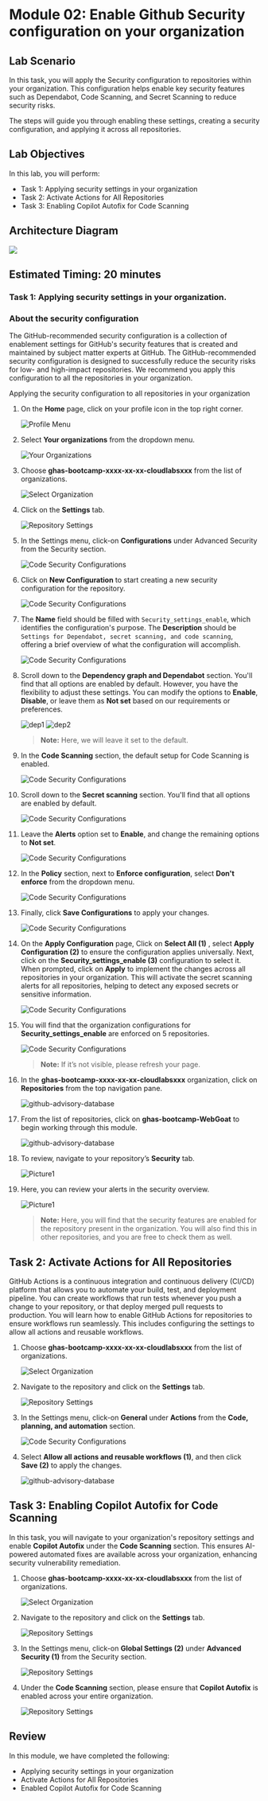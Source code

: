 # Module 02: Enable Github Security configuration on your organization

## Lab Scenario

In this task, you will apply the Security configuration to repositories within your organization. This configuration helps enable key security features such as Dependabot, Code Scanning, and Secret Scanning to reduce security risks.

The steps will guide you through enabling these settings, creating a security configuration, and applying it across all repositories.

## Lab Objectives
In this lab, you will perform:

- Task 1: Applying security settings in your organization
- Task 2: Activate Actions for All Repositories
- Task 3: Enabling Copilot Autofix for Code Scanning

## Architecture Diagram

![](../images/arch5.PNG)

## Estimated Timing: 20 minutes

### Task 1: Applying security settings in your organization.

### About the security configuration

The GitHub-recommended security configuration is a collection of enablement settings for GitHub's security features that is created and maintained by subject matter experts at GitHub. The GitHub-recommended security configuration is designed to successfully reduce the security risks for low- and high-impact repositories. We recommend you apply this configuration to all the repositories in your organization.

Applying the security configuration to all repositories in your organization

1. On the **Home** page, click on your profile icon in the top right corner.

   ![Profile Menu](../images/orgprofile.png)

1. Select **Your organizations** from the dropdown menu.

   ![Your Organizations](../images/org.png)

1. Choose **ghas-bootcamp-xxxx-xx-xx-cloudlabsxxx** from the list of organizations.

   ![Select Organization](../images/ghas-exercise1-4.png)

1. Click on the **Settings** tab.

   ![Repository Settings](../images/mod1org.png)

1. In the Settings menu, click-on **Configurations** under Advanced Security from the Security section.

   ![Code Security Configurations](../images/mod1org1.png)

1. Click on **New Configuration** to start creating a new security configuration for the repository.

   ![Code Security Configurations](../images/mod1org4.png)

1. The **Name** field should be filled with `Security_settings_enable`, which identifies the configuration's purpose. The **Description** should be `Settings for Dependabot, secret scanning, and code scanning`, offering a brief overview of what the configuration will accomplish.

   ![Code Security Configurations](../images/mod1org5.png)

1. Scroll down to the **Dependency graph and Dependabot** section. You'll find that all options are enabled by default. However, you have the flexibility to adjust these settings. You can modify the options to **Enable**, **Disable**, or leave them as **Not set** based on our requirements or preferences.

   ![dep1](../images/dep1.png)
   ![dep2](../images/dep3.png)

   >**Note:** Here, we will leave it set to the default.

1. In the **Code Scanning** section, the default setup for Code Scanning is enabled.

   ![Code Security Configurations](../images/codesec.png)

1. Scroll down to the **Secret scanning** section. You'll find that all options are enabled by default.

   ![Code Security Configurations](../images/mod1org6a.png)

1. Leave the **Alerts** option set to **Enable**, and change the remaining options to **Not set**.

   ![Code Security Configurations](../images/mod1org6.png)

1. In the **Policy** section, next to **Enforce configuration**, select **Don't enforce** from the dropdown menu.

   ![Code Security Configurations](../images/codesec4.png)

1. Finally, click **Save Configurations** to apply your changes.

   ![Code Security Configurations](../images/saveconf.png)

1. On the **Apply Configuration** page, Click on **Select All (1)** , select **Apply Configuration (2)** to ensure the configuration applies universally. Next, click on the **Security_settings_enable (3)** configuration to select it. When prompted, click on **Apply** to implement the changes across all repositories in your organization. This will activate the secret scanning alerts for all repositories, helping to detect any exposed secrets or sensitive information.

   ![Code Security Configurations](../images/a38.png)

1. You will find that the organization configurations for **Security_settings_enable** are enforced on 5 repositories.

   ![Code Security Configurations](../images/a39.png)

   >**Note:** If it’s not visible, please refresh your page.

1. In the **ghas-bootcamp-xxxx-xx-xx-cloudlabsxxx** organization, click on **Repositories** from the top navigation pane.

   ![github-advisory-database](../images/new-repo.png)

1. From the list of repositories, click on **ghas-bootcamp-WebGoat** to begin working through this module. 

   ![github-advisory-database](../images/mod3.1.png)

1. To review, navigate to your repository’s **Security** tab.

   ![Picture1](../images/security-tabat.png)

1. Here, you can review your alerts in the security overview.

   ![Picture1](../images/advance-scanning6atn.png)

   >**Note:** Here, you will find that the security features are enabled for the repository present in the organization. You will also find this in other repositories, and you are free to check them as well.

## Task 2: Activate Actions for All Repositories

GitHub Actions is a continuous integration and continuous delivery (CI/CD) platform that allows you to automate your build, test, and deployment pipeline. You can create workflows that run tests whenever you push a change to your repository, or that deploy merged pull requests to production. You will learn how to enable GitHub Actions for repositories to ensure workflows run seamlessly. This includes configuring the settings to allow all actions and reusable workflows.

1. Choose **ghas-bootcamp-xxxx-xx-xx-cloudlabsxxx** from the list of organizations.

   ![Select Organization](../images/ghas-exercise1-4.png)

1. Navigate to the repository and click on the **Settings** tab.

   ![Repository Settings](../images/mod1org.png)

1. In the Settings menu, click-on **General** under **Actions** from the **Code, planning, and automation** section.

   ![Code Security Configurations](../images/mod1org1n.png)

1. Select **Allow all actions and reusable workflows (1)**, and then click **Save (2)** to apply the changes.

   ![github-advisory-database](../images/actionsn.png)


## Task 3: Enabling Copilot Autofix for Code Scanning

In this task, you will navigate to your organization's repository settings and enable **Copilot Autofix** under the **Code Scanning** section. This ensures AI-powered automated fixes are available across your organization, enhancing security vulnerability remediation.

1. Choose **ghas-bootcamp-xxxx-xx-xx-cloudlabsxxx** from the list of organizations.

   ![Select Organization](../images/ghas-exercise1-4.png)

1. Navigate to the repository and click on the **Settings** tab.

   ![Repository Settings](../images/mod1org.png)

1. In the Settings menu, click-on **Global Settings (2)** under **Advanced Security (1)** from the Security section.

   ![Repository Settings](../images/mod1orga.png)

1. Under the **Code Scanning** section, please ensure that **Copilot Autofix** is enabled across your entire organization.

   ![Repository Settings](../images/mod1orgb.png)

## Review

In this module, we have completed the following:

- Applying security settings in your organization
- Activate Actions for All Repositories
- Enabled Copilot Autofix for Code Scanning

